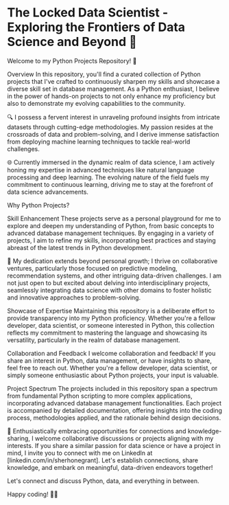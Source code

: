 # The Locked Data Scientist - Exploring the Frontiers of Data Science and Beyond 🚀

Welcome to my Python Projects Repository! 👋

Overview
In this repository, you'll find a curated collection of Python projects that I've crafted to continuously sharpen my skills and showcase a diverse skill set in database management. As a Python enthusiast, I believe in the power of hands-on projects to not only enhance my proficiency but also to demonstrate my evolving capabilities to the community.

🔍 I possess a fervent interest in unraveling profound insights from intricate datasets through cutting-edge methodologies. My passion resides at the crossroads of data and problem-solving, and I derive immense satisfaction from deploying machine learning techniques to tackle real-world challenges.

🌐 Currently immersed in the dynamic realm of data science, I am actively honing my expertise in advanced techniques like natural language processing and deep learning. The evolving nature of the field fuels my commitment to continuous learning, driving me to stay at the forefront of data science advancements.

Why Python Projects?

Skill Enhancement
These projects serve as a personal playground for me to explore and deepen my understanding of Python, from basic concepts to advanced database management techniques. By engaging in a variety of projects, I aim to refine my skills, incorporating best practices and staying abreast of the latest trends in Python development.

🌱 My dedication extends beyond personal growth; I thrive on collaborative ventures, particularly those focused on predictive modeling, recommendation systems, and other intriguing data-driven challenges. I am not just open to but excited about delving into interdisciplinary projects, seamlessly integrating data science with other domains to foster holistic and innovative approaches to problem-solving.

Showcase of Expertise
Maintaining this repository is a deliberate effort to provide transparency into my Python proficiency. Whether you're a fellow developer, data scientist, or someone interested in Python, this collection reflects my commitment to mastering the language and showcasing its versatility, particularly in the realm of database management.

Collaboration and Feedback
I welcome collaboration and feedback! If you share an interest in Python, data management, or have insights to share, feel free to reach out. Whether you're a fellow developer, data scientist, or simply someone enthusiastic about Python projects, your input is valuable.

Project Spectrum
The projects included in this repository span a spectrum from fundamental Python scripting to more complex applications, incorporating advanced database management functionalities. Each project is accompanied by detailed documentation, offering insights into the coding process, methodologies applied, and the rationale behind design decisions.

💼 Enthusiastically embracing opportunities for connections and knowledge-sharing, I welcome collaborative discussions or projects aligning with my interests. If you share a similar passion for data science or have a project in mind, I invite you to connect with me on LinkedIn at [linkedin.com/in/sherhonegrant]. Let's establish connections, share knowledge, and embark on meaningful, data-driven endeavors together!

Let's connect and discuss Python, data, and everything in between.

Happy coding! 🐍🚀













